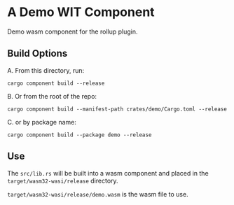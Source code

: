 # A Demo WIT Component

Demo wasm component for the rollup plugin.

## Build Options

A. From this directory, run:

`cargo component build --release`

B. Or from the root of the repo:

`cargo component build --manifest-path crates/demo/Cargo.toml --release`

C. or by package name:

`cargo component build --package demo --release`

## Use

The `src/lib.rs` will be built into a wasm component and placed in the `target/wasm32-wasi/release` directory.

`target/wasm32-wasi/release/demo.wasm` is the wasm file to use.
